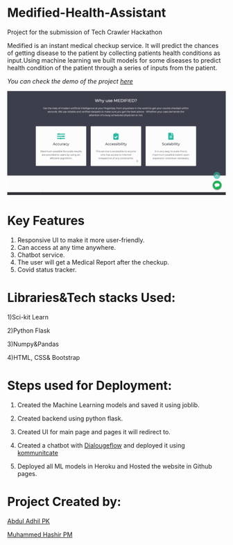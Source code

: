# Medified-Health-Assistant

Project for the submission of Tech Crawler Hackathon


Medified is an instant medical checkup service. It will predict the chances of getting disease to the patient by collecting patients health conditions as input.Using machine learning we built models for some diseases to predict health condition of the patient through a series of inputs from the patient.

*You can check the demo of the project [here](https://adhilcodes.github.io/Medified/)*

![](./images/demo.gif)


# Key Features
1) Responsive UI to make it more user-friendly.
2) Can access at any time anywhere.
3) Chatbot service.
4) The user will get a Medical Report after the checkup.
5) Covid status tracker.


# Libraries&Tech stacks Used:

1)Sci-kit Learn

2)Python Flask

3)Numpy&Pandas

4)HTML, CSS& Bootstrap


# Steps used for Deployment:

1) Created the Machine Learning models and saved it using joblib.

2) Created backend using python flask.

3) Created UI for main page and pages it will redirect to.

5) Created a chatbot with  [Dialougeflow](https://dialogflow.cloud.google.com/) and deployed it using [kommunitcate](https://www.kommunicate.io/product/dialogflow-integration)

5) Deployed all ML models in Heroku and Hosted the website in Github pages.


# Project Created by:
  [Abdul Adhil PK](adhilcodes.me)    
  
  [Muhammed Hashir PM](hashirpm.github.io/)
